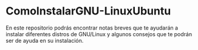 # ComoInstalarGNU-LinuxUbuntu
En este repositorio podrás encontrar notas breves que te ayudarán a instalar diferentes distros de GNU/Linux y algunos consejos que te podrán ser de ayuda en su instalación.
